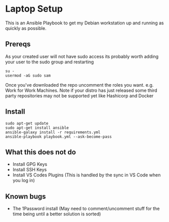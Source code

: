 # Laptop Setup
This is an Ansible Playbook to get my Debian workstation up and running as quickly as possible. 


## Prereqs
As your created user will not have sudo access its probably worth adding your user to the sudo group and restarting
```
su -
usermod -aG sudo sam
```

Once you've downloaded the repo uncomment the roles you want. e.g. Work for Work Machines. Note if your distro has just released some third party repositories may not be supported yet like Hashicorp and Docker

## Install
```
sudo apt-get update
sudo apt-get install ansible
ansible-galaxy install -r requirements.yml
ansible-playbook playbook.yml --ask-become-pass
```

## What this does not do
- Install GPG Keys
- Install SSH Keys
- Install VS Codes Plugins (This is handled by the sync in VS Code when you log in)

## Known bugs
- The 1Password install (May need to comment/uncomment stuff for the time being until a better solution is sorted)